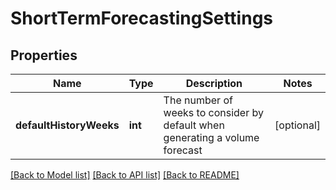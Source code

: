 # ShortTermForecastingSettings

## Properties
Name | Type | Description | Notes
------------ | ------------- | ------------- | -------------
**defaultHistoryWeeks** | **int** | The number of weeks to consider by default when generating a volume forecast | [optional] 

[[Back to Model list]](../README.md#documentation-for-models) [[Back to API list]](../README.md#documentation-for-api-endpoints) [[Back to README]](../README.md)


